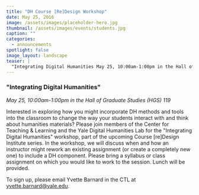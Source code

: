 ```yaml
---
title: "DH Course [Re]Design Workshop"
date: May 25, 2016
image: /assets/images/placeholder-hero.jpg
thumbnail: /assets/images/events/students.jpg
caption: ""
categories: 
  - announcements
spotlight: false 
image_layout: landscape
teaser: |
  "Integrating Digital Humanities May 25, 10:00am-1:00pm in the Hall of Graduate Studies (HGS) 119 Interested in exploring how you might incorporate DH methods and tools into the classroom to change..."
---
```


<h3>"Integrating Digital Humanities"</h3>
   
<em>May 25, 10:00am-1:00pm in the Hall of Graduate Studies (HGS) 119</em>
   
Interested in exploring how you might incorporate DH methods and tools into the classroom to change the way your students interact with and think about humanities materials? Please join members of the Center for Teaching &amp; Learning and the Yale Digital Humanities Lab for the "Integrating Digital Humanities" workshop, part of the upcoming Course [re]Design Institute series. In the workshop, we will discuss when and how an instructor might rework an existing assignment (or create a completely new one) to include a DH component. Please bring a syllabus or class assignment on which you would like to work to the session. Lunch will be provided.
   
To sign up, please email Yvette Barnard in the CTL at <a href="mailto:yvette.barnard@yale.edu">yvette.barnard@yale.edu</a>.